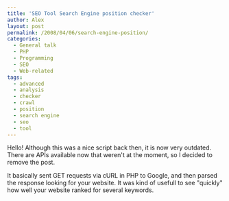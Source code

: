 ```yaml
---
title: 'SEO Tool Search Engine position checker'
author: Alex
layout: post
permalink: /2008/04/06/search-engine-position/
categories:
  - General talk
  - PHP
  - Programming
  - SEO
  - Web-related
tags:
  - advanced
  - analysis
  - checker
  - crawl
  - position
  - search engine
  - seo
  - tool
---
```

 

Hello!
Although this was a nice script back then, it is now very outdated. There are APIs available now that weren't at the moment, so I decided to remove the post.

It basically sent GET requests via cURL in PHP to Google, and then parsed the response looking for your website. It was kind of usefull to see "quickly" how well your website ranked for several keywords.
